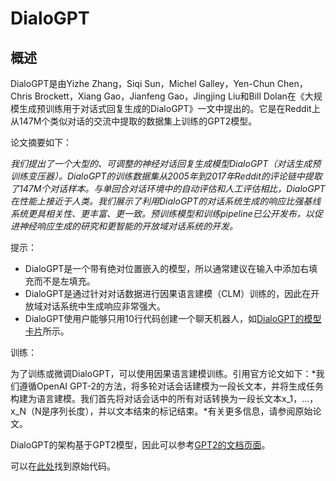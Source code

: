 <!--
版权所有2020年HuggingFace团队保留。

根据Apache许可证第2.0版（“许可证”）授权;除非符合许可证，否则不得使用该文件。你可以在以下网址获取许可证的副本

http://www.apache.org/licenses/LICENSE-2.0

除非适用法律要求或书面同意，根据许可证分发的软件是基于“原样” BASIS，没有任何明示或暗示的保证或条件。参见许可证以获取
许可证下的特定语言的管理权限和限制。

⚠️请注意，此文件是Markdown格式的，但包含我们的doc-builder的特定语法（类似于MDX），可能无法正确显示在你的Markdown查看器中。

-->

# DialoGPT

## 概述

DialoGPT是由Yizhe Zhang，Siqi Sun，Michel Galley，Yen-Chun Chen，Chris Brockett，Xiang Gao，Jianfeng Gao，Jingjing Liu和Bill Dolan在《大规模生成预训练用于对话式回复生成的DialoGPT》一文中提出的。它是在Reddit上从147M个类似对话的交流中提取的数据集上训练的GPT2模型。

论文摘要如下：

*我们提出了一个大型的、可调整的神经对话回复生成模型DialoGPT（对话生成预训练变压器）。DialoGPT的训练数据集从2005年到2017年Reddit的评论链中提取了147M个对话样本。与单回合对话环境中的自动评估和人工评估相比，DialoGPT在性能上接近于人类。我们展示了利用DialoGPT的对话系统生成的响应比强基线系统更具相关性、更丰富、更一致。预训练模型和训练pipeline已公开发布，以促进神经响应生成的研究和更智能的开放域对话系统的开发。*

提示：

- DialoGPT是一个带有绝对位置嵌入的模型，所以通常建议在输入中添加右填充而不是左填充。
- DialoGPT是通过针对对话数据进行因果语言建模（CLM）训练的，因此在开放域对话系统中生成响应非常强大。
- DialoGPT使用户能够只用10行代码创建一个聊天机器人，如[DialoGPT的模型卡片](https://huggingface.co/microsoft/DialoGPT-medium)所示。

训练：

为了训练或微调DialoGPT，可以使用因果语言建模训练。引用官方论文如下：*我们遵循OpenAI GPT-2的方法，将多轮对话会话建模为一段长文本，并将生成任务构建为语言建模。我们首先将对话会话中的所有对话转换为一段长文本x_1，...，x_N（N是序列长度），并以文本结束的标记结束。*有关更多信息，请参阅原始论文。

DialoGPT的架构基于GPT2模型，因此可以参考[GPT2的文档页面](gpt2)。

可以在[此处](https://github.com/microsoft/DialoGPT)找到原始代码。